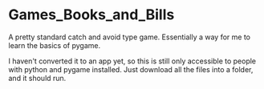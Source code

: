 # Games_Books_and_Bills

A pretty standard catch and avoid type game. Essentially a way for me to learn the basics of pygame. 

I haven't converted it to an app yet, so this is still only accessible to people with python and pygame installed. 
Just download all the files into a folder, and it should run.

